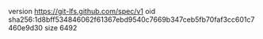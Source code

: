version https://git-lfs.github.com/spec/v1
oid sha256:1d8bff534846062f61367ebd9540c7669b347ceb5fb70faf3cc601c7460e9d30
size 6492
